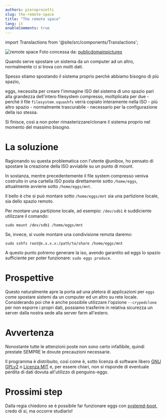 ```yaml
---
authors: pieroproietti
slug: the-remote-space
title: "The remote space"
lang: it
enableComments: true
---
```


import Translactions from '@site/src/components/Translactions';

<Translactions />

![remote space](/images/spatiul-cosmic.jpg) 
Foto concessa da: [publicdomainpictures](https://www.publicdomainpictures.net/en/view-image.php?image=31051&picture=space)

Quando serve spostare un sistema da un computer ad un altro, normalmente ci si trova con molti dati. 

Spesso stiamo spostando il sistema proprio perchè abbiamo bisogno di più spazio,

eggs, necessita per creare l'immagine ISO del sistema di uno spazio pari alla grandezza dell'intero filesystem compresso, moltiplicata per due - perchè il file `filesystem.squashfs` verrà copiato interamente nella ISO - più altro spazio - normalmente trascurabile - necessario per la configurazione della iso stessa.

Si finisce, così a non poter rimasterizzare/clonare il sistema proprio nel momento del massimo bisogno.

# La soluzione
Ragionando su questa problematica con l'utente @unibox, ho pensato di spostare la creazione della ISO avviabile su un punto di mount.

In sostanza, mentre precedentemente il file system compresso veniva costruito in una cartella ISO posta direttamente sotto `/home/eggs`, attualmente avviene sotto `/home/eggs/mnt`.

Il bello è che si può montare sotto `/home/eggs/mnt` sia una partizione locale, sia dello spazio remoto.

Per montare una partizione locale, ad esempio: `/dev/sdb1` è suddiciente utilizzare il comando: 

`sudo mount /dev/sdb1 /home/eggs/mnt`

Se, invece, si vuole montare una condivisione remota daremo:

`sudo sshfs root@x.x.x.x:/path/to/share /home/eggs/mnt`

A questo punto potremo generare la iso, avendo garantito ad eggs lo spazio sufficiente per poter funzionare: `sudo eggs produce`.

# Prospettive
Questo naturalmente apre la porta ad una pletora di applicazioni per `eggs` come spostare sistemi da un computer ed un altro su rete locale. Considerando poi che è anche possibile utilizzare l'opzione `--crypedclone` per non esporre i propri dati, possiamo trasferire in  relativa sicurezza un server dalla nostra sede alla server farm all'estero.

# Avvertenza
Nonostante tutte le attenzioni poste non sono certo infallibile, quindi prestate SEMPRE le dovute precauzioni necessarie.

Il programma è distribuito, così come è, sotto licenza di software libero [GNU GPLv2](https://www.gnu.org/licenses/old-licenses/lgpl-2.1.html) o [Licenza MIT](https://it.wikipedia.org/wiki/Licenza_MIT) e, per essere chiari, non si risponde di eventuale perdita di dati dovuta all'utilizzo di penguins-eggs.

# Prossimi step
Dalla regia chiedono se è possibile far funzionare eggs con [systemd-boot](https://wiki.archlinux.org/title/systemd-boot), credo di si, ma occorre studiarlo!



